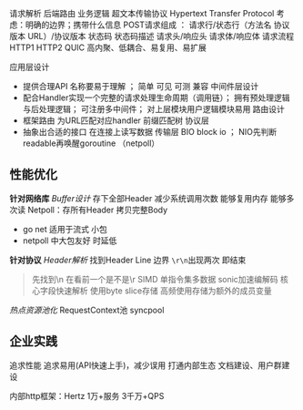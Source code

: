 请求解析  后端路由  业务逻辑
超文本传输协议 Hypertext Transfer Protocol
      考虑：明确的边界；携带什么信息
POST请求组成  ：
请求行/状态行（方法名 协议版本 URL）/协议版本 状态码 状态码描述
请求头/响应头
请求体/响应体
请求流程
HTTP1 HTTP2 QUIC
高内聚、低耦合、易复用、易扩展

应用层设计 
- 提供合理API 名称要易于理解  ； 简单 可见 可测 兼容
中间件层设计
- 配合Handler实现一个完整的请求处理生命周期（调用链）； 拥有预处理逻辑与后处理逻辑； 可注册多中间件； 对上层模块用户逻辑模块易用
路由设计
- 框架路由 为URL匹配对应handler  前缀匹配树
协议层
- 抽象出合适的接口  在连接上读写数据
传输层
BIO block io ； NIO先判断readable再唤醒goroutine （netpoll）


## 性能优化
**针对网络库**
*Buffer设计*
存下全部Header  减少系统调用次数  能够复用内存  能够多次读
Netpoll：存所有Header 拷贝完整Body
 
- go net 适用于流式 小包
- netpoll 中大包友好 时延低

**针对协议**
*Header解析*
找到Header Line 边界 ` \r\n `出现两次 即结束 
> 先找到\n 在看前一个是不是\r 
SIMD 单指令集多数据 sonic加速编解码
核心字段快速解析 使用byte slice存储 高频使用存储为额外的成员变量

*热点资源池化*
RequestContext池 
syncpool

## 企业实践
追求性能
追求易用(API快速上手)，减少误用
打通内部生态
文档建设、用户群建设

内部http框架：Hertz
1万+服务 3千万+QPS
